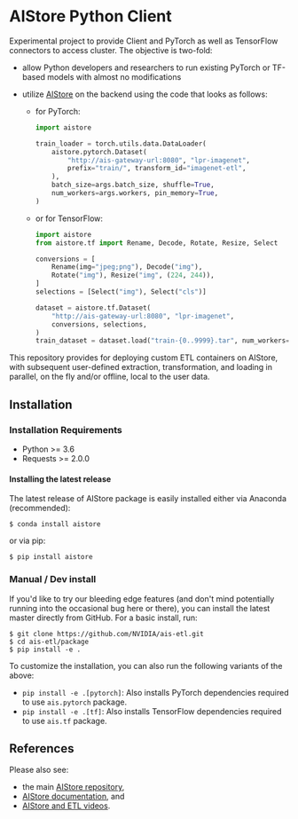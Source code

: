 # AIStore Python Client

Experimental project to provide Client and PyTorch as well as TensorFlow connectors to access cluster.
The objective is two-fold:
* allow Python developers and researchers to run existing PyTorch or TF-based models with almost no modifications
* utilize [AIStore](https://github.com/NVIDIA/aistore) on the backend using the code that looks as follows:

  * for PyTorch:
    ```python
    import aistore
    
    train_loader = torch.utils.data.DataLoader( 
        aistore.pytorch.Dataset(
            "http://ais-gateway-url:8080", "lpr-imagenet",
            prefix="train/", transform_id="imagenet-etl",
        ),
        batch_size=args.batch_size, shuffle=True,
        num_workers=args.workers, pin_memory=True,
    )
    ```
    
  * or for TensorFlow:
    ```python
    import aistore
    from aistore.tf import Rename, Decode, Rotate, Resize, Select

    conversions = [
        Rename(img="jpeg;png"), Decode("img"),
        Rotate("img"), Resize("img", (224, 244)),
    ]
    selections = [Select("img"), Select("cls")]
    
    dataset = aistore.tf.Dataset(
        "http://ais-gateway-url:8080", "lpr-imagenet",
        conversions, selections,
    )
    train_dataset = dataset.load("train-{0..9999}.tar", num_workers=64)
    ```

This repository provides for deploying custom ETL containers on AIStore, with subsequent user-defined
extraction, transformation, and loading in parallel, on the fly and/or offline, local to the user data.

## Installation

### Installation Requirements

* Python >= 3.6
* Requests >= 2.0.0

#### Installing the latest release

The latest release of AIStore package is easily installed either via Anaconda (recommended):

```console
$ conda install aistore
```

or via pip:
```console
$ pip install aistore
```

### Manual / Dev install

If you'd like to try our bleeding edge features (and don't mind potentially running into the occasional bug here or there), you can install the latest master directly from GitHub. For a basic install, run:

```console
$ git clone https://github.com/NVIDIA/ais-etl.git
$ cd ais-etl/package
$ pip install -e .
```
To customize the installation, you can also run the following variants of the above:

* `pip install -e .[pytorch]`: Also installs PyTorch dependencies required to use `ais.pytorch` package.
* `pip install -e .[tf]`: Also installs TensorFlow dependencies required to use `ais.tf` package.

## References

Please also see:
* the main [AIStore repository](https://github.com/NVIDIA/aistore),
* [AIStore documentation](https://aiatscale.org/docs), and
* [AIStore and ETL videos](https://github.com/NVIDIA/aistore/blob/master/docs/videos.md).
